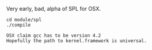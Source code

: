 
Very early, bad, alpha of SPL for OSX.

```
cd module/spl
./compile

OSX claim gcc has to be version 4.2
Hopefully the path to kernel.framework is universal.

```



